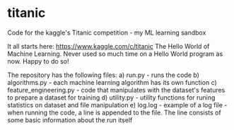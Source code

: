 # titanic
Code for the kaggle's Titanic competition - my ML learning sandbox

It all starts here:
https://www.kaggle.com/c/titanic
The Hello World of Machine Learning. Never used so much time on a Hello World program as now. Happy to do so!

The repository has the following files:
a) run.py - runs the code
b) algorithms.py - each machine learning algorithm has its own function
c) feature_engineering.py - code that manipulates with the dataset's features to prepare a dataset for training
d) utility.py - utility functions for runing statistics on dataset and file manipulation
e) log.log - example of a log file - when running the code, a line is appended to the file. 
   The line consists of some basic information about the run itself

